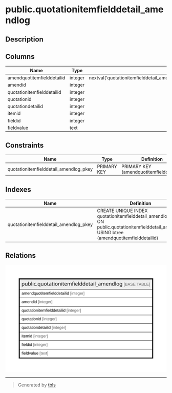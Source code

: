 # public.quotationitemfielddetail_amendlog

## Description

## Columns

| Name | Type | Default | Nullable | Children | Parents | Comment |
| ---- | ---- | ------- | -------- | -------- | ------- | ------- |
| amendquotitemfielddetailid | integer | nextval('quotationitemfielddetail_amendlo_amendquotitemfielddetailid_seq'::regclass) | false |  |  |  |
| amendid | integer |  | true |  |  |  |
| quotationitemfielddetailid | integer |  | true |  |  |  |
| quotationid | integer |  | true |  |  |  |
| quotationdetailid | integer |  | true |  |  |  |
| itemid | integer |  | true |  |  |  |
| fieldid | integer |  | true |  |  |  |
| fieldvalue | text |  | true |  |  |  |

## Constraints

| Name | Type | Definition |
| ---- | ---- | ---------- |
| quotationitemfielddetail_amendlog_pkey | PRIMARY KEY | PRIMARY KEY (amendquotitemfielddetailid) |

## Indexes

| Name | Definition |
| ---- | ---------- |
| quotationitemfielddetail_amendlog_pkey | CREATE UNIQUE INDEX quotationitemfielddetail_amendlog_pkey ON public.quotationitemfielddetail_amendlog USING btree (amendquotitemfielddetailid) |

## Relations

![er](public.quotationitemfielddetail_amendlog.svg)

---

> Generated by [tbls](https://github.com/k1LoW/tbls)
